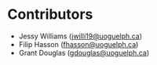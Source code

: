 # Contributors
- Jessy Williams (jwilli19@uoguelph.ca)
- Filip Hasson (fhasson@uoguelph.ca)
- Grant Douglas (gdouglas@uoguelph.ca)
